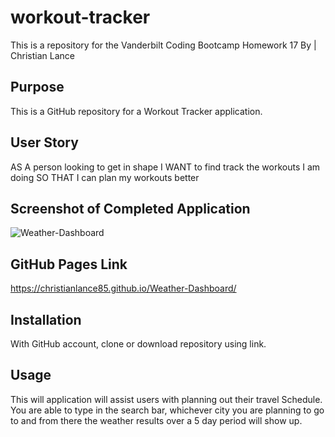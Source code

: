 # workout-tracker

This is a repository for the Vanderbilt Coding Bootcamp Homework 17
By | Christian Lance


## Purpose
This is a GitHub repository for a Workout Tracker application. 


## User Story
AS A person looking to get in shape
I WANT to find track the workouts I am doing
SO THAT I can plan my workouts better


## Screenshot of Completed Application

![Weather-Dashboard](images/Capture.JPG)

## GitHub Pages Link
https://christianlance85.github.io/Weather-Dashboard/


## Installation

With GitHub account, clone or download repository using link. 


## Usage

This will application will assist users with planning out their travel Schedule.
You are able to type in the search bar, whichever city you are planning to go to
and from there the weather results over a 5 day period will show up.
